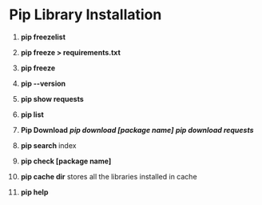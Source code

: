 
# Pip Library Installation

1. **pip freezelist**

2. **pip freeze > requirements.txt**

3. **pip freeze**

4. **pip --version**

5. **pip show requests**

6. **pip list**

7. **Pip Download**
***pip download [package name]***
***pip download requests <path to download>***

8. **pip search <internalpackagename>** 
index<internal-artifactory-url>

9. **pip check [package name]**

10. **pip cache dir**
stores all the libraries installed in cache

11. **pip help**

